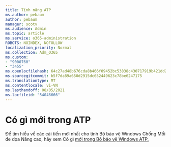 ```yaml
---
title: Tính năng ATP
ms.author: pebaum
author: pebaum
manager: scotv
ms.audience: Admin
ms.topic: article
ms.service: o365-administration
ROBOTS: NOINDEX, NOFOLLOW
localization_priority: Normal
ms.collection: Adm_O365
ms.custom:
- "9000760"
- "3455"
ms.openlocfilehash: 64c27ad48b676cda8b466f09452bc53838c430717919b421dd287063aabc8c75
ms.sourcegitcommit: b5f7da89a650d2915dc652449623c78be6247175
ms.translationtype: MT
ms.contentlocale: vi-VN
ms.lasthandoff: 08/05/2021
ms.locfileid: "54046666"
---
```

# <a name="whats-new-in-atp"></a>Có gì mới trong ATP

Để tìm hiểu về các cải tiến mới nhất cho tính Bộ bảo vệ Windows Chống Mối đe dọa Nâng cao, hãy xem Có gì [mới trong Bộ bảo vệ Windows ATP.](https://www.microsoft.com/security/blog/2018/11/15/whats-new-in-windows-defender-atp/)